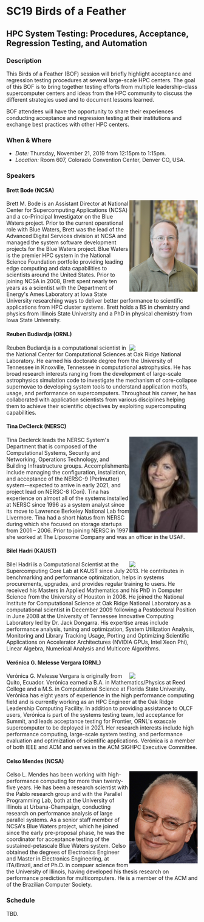 # SC19 Birds of a Feather
## HPC System Testing: Procedures, Acceptance, Regression Testing, and Automation
### Description

This Birds of a Feather (BOF) session will briefly highlight acceptance and
regression testing procedures at several large-scale HPC centers. The goal of
this BOF is to bring together testing efforts from multiple leadership-class
supercomputer centers and ideas from the HPC community to discuss the different
strategies used and to document lessons learned. 

BOF attendees will have the opportunity to share their experiences conducting
acceptance and regression testing at their institutions and exchange best
practices with other HPC centers.

### When & Where

- *Date:* Thursday, November 21, 2019 from 12:15pm to 1:15pm.
- *Location:* Room 607, Colorado Convention Center, Denver CO, USA.

### Speakers

#### Brett Bode (NCSA)
<img src="images/Brett2019small.jpg" width="180" align="right">
Brett M. Bode is an Assistant Director at National Center for Supercomputing Applications (NCSA) and a co-Principal Investigator on the Blue Waters project. Prior to the current operational role with Blue Waters, Brett was the lead of the Advanced Digital Services division at NCSA and managed the system software development projects for the Blue Waters project. Blue Waters is the premier HPC system in the National Science Foundation portfolio providing leading edge computing and data capabilities to scientists around the United States. Prior to joining NCSA in 2008, Brett spent nearly ten years as a scientist with the Department of Energy's Ames Laboratory at Iowa State University researching ways to deliver better performance to scientific applications from HPC cluster systems. Brett holds a BS in chemistry and physics from Illinois State University and a PhD in physical chemistry from Iowa State University.

#### Reuben Budiardja (ORNL)
<img src="https://www.olcf.ornl.gov/wp-content/uploads/2019/10/reuben_budiardja_profile_picture_70.jpeg" width="180" align="right"> Reuben Budiardja is a computational scientist in the National Center for Computational Sciences at Oak Ridge National Laboratory. He earned his doctorate degree from the University of Tennessee in Knoxville, Tennessee in computational astrophysics. He has broad research interests ranging from the development of large-scale astrophysics simulation code to investigate the mechanism of core-collapse supernovae to developing system tools to understand application motifs, usage, and performance on supercomputers. Throughout his career, he has collaborated with application scientists from various disciplines helping them to achieve their scientific objectives by exploiting supercomputing capabilities.

#### Tina DeClerck (NERSC)
<img src="images/Tina-Declerck.jpg" width="180" align="right">
Tina Declerck leads the NERSC System's Department that is composed of the Computational Systems, Security and Networking, Operations Technology, and Building Infrastructure groups. Accomplishments include managing the configuration, installation, and acceptance of the NERSC-9 (Perlmutter) system--expected to arrive in early 2021, and project lead on NERSC-8 (Cori). Tina has experience on almost all of the systems installed at NERSC since 1996 as a system analyst since its move to Lawrence Berkeley National Lab from Livermore. Tina had a short hiatus from NERSC during which she focused on storage startups from 2001 – 2006. Prior to joining NERSC in 1997 she worked at The Liposome Company and was an officer in the USAF.

#### Bilel Hadri (KAUST)
<img src="https://www.hpc.kaust.edu.sa/sites/default/files/files/public/GPU_Workshop/2017/bilel3.png" width="180" align="right">
Bilel Hadri is a Computational Scientist at the Supercomputing Core Lab at KAUST since July 2013. He contributes in benchmarking and performance optimization, helps in systems procurements, upgrades, and provides regular training to users. He received his Masters in Applied Mathematics and his PhD in Computer Science from the University of Houston in 2008. He joined the National Institute for Computational Science at Oak Ridge National Laboratory as a computational scientist in December 2009 following a Postdoctoral Position in June 2008 at the University of Tennessee Innovative Computing Laboratory led by Dr. Jack Dongarra. His expertise areas include performance analysis, tuning and optimization, System Utilization Analysis, Monitoring and Library Tracking Usage, Porting and Optimizing Scientific Applications on Accelerator Architectures (NVIDIA GPUs, Intel Xeon Phi), Linear Algebra, Numerical Analysis and Multicore Algorithms.

#### Verónica G. Melesse Vergara (ORNL)
<img src="https://www.olcf.ornl.gov/wp-content/uploads/2019/10/ver%C3%B3nica_melesse%20vergara_profile_picture_56.jpeg" width="180" align="right">
Verónica G. Melesse Vergara is originally from Quito, Ecuador. Verónica earned a B.A. in Mathematics/Physics at Reed College and a M.S. in Computational Science at Florida State University. Verónica has eight years of experience in the high performance computing field and is currently working as an HPC Engineer at the Oak Ridge Leadership Computing Facility. In addition to providing assistance to OLCF users, Verónica is part of the systems testing team, led acceptance for Summit, and leads acceptance testing for Frontier, ORNL's exascale supercomputer to be deployed in 2021. Her research interests include high performance computing, large-scale system testing, and performance evaluation and optimization of scientific applications. Verónica is a member of both IEEE and ACM and serves in the ACM SIGHPC Executive Committee.


#### Celso Mendes (NCSA)
<img src="images/CelsoMendes.jpg" width="180" align="right">
Celso L. Mendes has been working with high-performance computing for more than twenty-five years. He has been a research scientist with the Pablo research group and with the Parallel Programming Lab, both at the University of Illinois at Urbana-Champaign, conducting research on performance analysis of large parallel systems. As a senior staff member of NCSA's Blue Waters project, which he  joined since the early pre-proposal phase, he was the coordinator for acceptance testing of the sustained-petascale Blue Waters system. Celso obtained the degrees of Electronics Engineer and Master in Electronics Engineering, at ITA/Brazil, and of Ph.D. in compuer science from the University of Illinois, having developed his thesis research on performance prediction for multicomputers. He is a member of the ACM and of the Brazilian Computer Society.

### Schedule

TBD.
